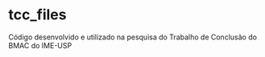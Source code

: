 # tcc_files
Código desenvolvido e utilizado na pesquisa do Trabalho de Conclusão do BMAC do IME-USP
